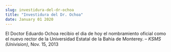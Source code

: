 ```yaml
---
slug: investidura-del-dr-ochoa
title: "Investidura del Dr. Ochoa"
date: January 01 2020
---
```


<p>El Doctor Eduardo Ochoa recibio el dia de hoy el nombramiento oficial como el nuevo rector de la Universidad Estatal de la Bahia de Monterey. – <em>KSMS (Univision)</em>, Nov. 15, 2013
</p>
